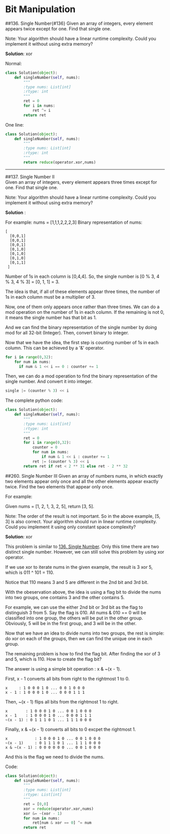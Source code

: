# Bit Manipulation
##136. Single Number{#136}
Given an array of integers, every element appears twice except for one. Find that single one.

Note:
Your algorithm should have a linear runtime complexity. Could you implement it without using extra memory?

**Solution**: xor

Normal:

```python
class Solution(object):
    def singleNumber(self, nums):
        """
        :type nums: List[int]
        :rtype: int
        """
        ret = 0
        for i in nums:
            ret ^= i
        return ret
```
One line:
```python
class Solution(object):
    def singleNumber(self, nums):
        """
        :type nums: List[int]
        :rtype: int
        """
        return reduce(operator.xor,nums)
```

---

##137. Single Number II   
Given an array of integers, every element appears three times except for one. Find that single one.

Note:
Your algorithm should have a linear runtime complexity. Could you implement it without using extra memory?

**Solution** : 

For example: nums = [1,1,1,2,2,2,3]
Binary representation of nums:
```
[ 
  [0,0,1]
  [0,0,1]
  [0,0,1]
  [0,1,0]
  [0,1,0]
  [0,1,0]
  [0,1,1]
 ]
 ```
 Number of 1s in each column is [0,4,4].
 So, the single number is [0 % 3, 4 % 3, 4 % 3] = [0, 1, 1] = 3.
 
The idea is that, if all of these elements appear three times, the number of 1s in each column must be a multiplier of 3. 

Now, one of them only appears once rather than three times. We can do a mod operation on the number of 1s in each column. If the remaining is not 0, it means the single number has that bit as 1. 

And we can find the binary representation of the single number by doing mod for all 32-bit (Integer). Then, convert binary to integer.

Now that we have the idea, the first step is counting number of 1s in each column. This can be achieved by a '&' operator. 

```python
for i in range(0,32):
    for num in nums:
      if num & 1 << i == 0 : counter += 1
```

Then, we can do a mod operation to find the binary representation of the single number. And convert it into integer.

```python
single |= (counter % 3) << i
```
 
 The complete python code:

```python
class Solution(object):
    def singleNumber(self, nums):
        """
        :type nums: List[int]
        :rtype: int
        """
        ret = 0
        for i in range(0,32):
            counter = 0
            for num in nums:
                if num & 1 << i : counter += 1
            ret |= (counter % 3) << i
        return ret if ret < 2 ** 31 else ret - 2 ** 32
```

##260. Single Number III
Given an array of numbers nums, in which exactly two elements appear only once and all the other elements appear exactly twice. Find the two elements that appear only once.

For example:

Given nums = [1, 2, 1, 3, 2, 5], return [3, 5].

Note:
The order of the result is not important. So in the above example, [5, 3] is also correct.
Your algorithm should run in linear runtime complexity. Could you implement it using only constant space complexity?

**Solution**: xor

This problem is similar to [136. Single Number](#136). Only this time there are two distinct single number. However, we can still solve this problem by using xor operator.

If we use xor to iterate nums in the given example, the result is 3 xor 5, which is 011 ^ 101 = 110.

Notice that 110 means 3 and 5 are different in the 2nd bit and 3rd bit. 

With the obeservation above, the idea is using a flag bit to divide the nums into two groups, one contains 3 and the other contains 5.

For example, we can use the either 2nd bit or 3rd bit as the flag to distinguish 3 from 5. Say the flag is 010. All nums & 010 == 0 will be classified into one group, the others will be put in the other group. Obviously, 5 will be in the first group, and 3 will be in the other.

Now that we have an idea to divide nums into two groups, the rest is simple: do xor on each of the groups, then we can find the unique one in each group.

The remaining problem is how to find the flag bit. After finding the xor of 3 and 5, which is 110. How to create the flag bit? 

The answer is using a simple bit operation : x & ~(x - 1).

First, x - 1 converts all bits from right to the rightmost 1 to 0.
```
x     : 1 0 0 0 1 0 ... 0 0 1 0 0 0
x - 1 : 1 0 0 0 1 0 ... 0 0 0 1 1 1
```
Then, ~(x - 1) flips all bits from the rightmost 1 to right.

```
x        : 1 0 0 0 1 0 ... 0 0 1 0 0 0
x - 1    : 1 0 0 0 1 0 ... 0 0 0 1 1 1
~(x - 1) : 0 1 1 1 0 1 ... 1 1 1 0 0 0
```
Finally, x & ~(x - 1) converts all bits to 0 excpet the rightmost 1.
```
x            : 1 0 0 0 1 0 ... 0 0 1 0 0 0
~(x - 1)     : 0 1 1 1 0 1 ... 1 1 1 0 0 0
x & ~(x - 1) : 0 0 0 0 0 0 ... 0 0 1 0 0 0
```
And this is the flag we need to divide the nums.

Code:
```python
class Solution(object):
    def singleNumber(self, nums):
        """
        :type nums: List[int]
        :rtype: List[int]
        """
        ret = [0,0]
        xor = reduce(operator.xor,nums)
        xor &= ~(xor - 1)
        for num in nums:
            ret[num & xor == 0] ^= num
        return ret
        
```